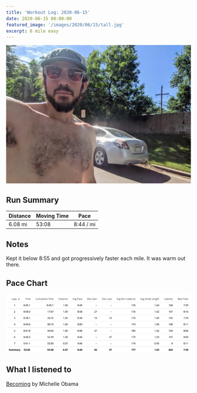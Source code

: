 ```yaml
---
title: 'Workout Log: 2020-06-15'
date: 2020-06-15 00:00:00
featured_image: '/images/2020/06/15/tall.jpg'
excerpt: 6 mile easy
---
```


![](/images/2020/06/15/wide.jpg)

## Run Summary

| Distance   | Moving Time          	| Pace        |
|------------|------------------------|-------------|
|  6.08 mi   |    53:08               |  8:44 / mi  |

## Notes

Kept it below 8:55 and got progressively faster each mile. It was warm out there.

## Pace Chart

![](/images/2020/06/13/splits.png)

## What I listened to
[Becoming](https://www.goodreads.com/book/show/38746485-becoming) by Michelle Obama
